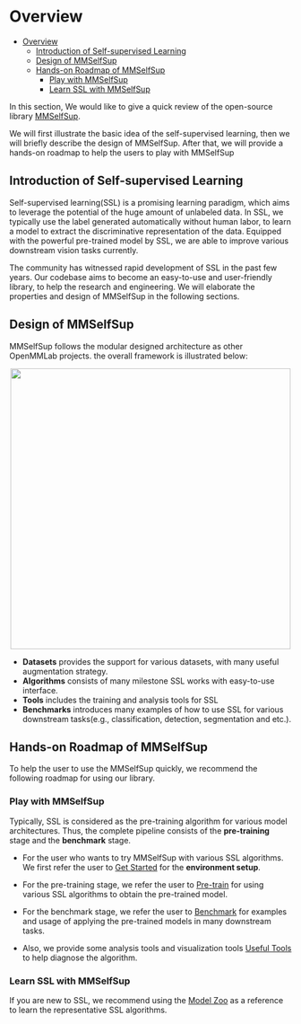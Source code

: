 # Overview

- [Overview](#overview)
  - [Introduction of Self-supervised Learning](#introduction-of-self-supervised-learning)
  - [Design of MMSelfSup](#design-of-mmselfsup)
  - [Hands-on Roadmap of MMSelfSup](#hands-on-roadmap-of-mmselfsup)
    - [Play with MMSelfSup](#play-with-mmselfsup)
    - [Learn SSL with MMSelfSup](#learn-ssl-with-mmselfsup)

In this section, We would like to give a quick review of the open-source library [MMSelfSup](https://github.com/open-mmlab/mmselfsup).

We will first illustrate the basic idea of the self-supervised learning, then we will briefly describe the design of MMSelfSup. After that, we will provide a hands-on roadmap to help the users to play with MMSelfSup

## Introduction of Self-supervised Learning

Self-supervised learning(SSL) is a promising learning paradigm, which aims to leverage the potential of the huge amount of unlabeled data. In SSL, we typically use the label generated automatically without human labor, to learn a model to extract the discriminative representation of the data. Equipped with the powerful pre-trained model by SSL, we are able to improve various downstream vision tasks currently.

The community has witnessed rapid development of SSL in the past few years. Our codebase aims to become an easy-to-use and user-friendly library, to help the research and engineering. We will elaborate the properties and design of MMSelfSup in the following sections.

## Design of MMSelfSup

MMSelfSup follows the modular designed architecture as other OpenMMLab projects. the overall framework is illustrated below:

<div align="center">
  <img src="https://user-images.githubusercontent.com/36138628/199443908-e7fd3670-108b-46eb-b200-d76f25e5621b.jpg" width="500"/>
</div>

- **Datasets** provides the support for various datasets, with many useful augmentation strategy.
- **Algorithms** consists of many milestone SSL works with easy-to-use interface.
- **Tools** includes the training and analysis tools for SSL
- **Benchmarks** introduces many examples of how to use SSL for various downstream tasks(e.g., classification, detection, segmentation and etc.).

## Hands-on Roadmap of MMSelfSup

To help the user to use the MMSelfSup quickly, we recommend the following roadmap for using our library.

### Play with MMSelfSup

Typically, SSL is considered as the pre-training algorithm for various model architectures. Thus, the complete pipeline consists of the **pre-training** stage and the **benchmark** stage.

- For the user who wants to try MMSelfSup with various SSL algorithms. We first refer the user to [Get Started](./get_started.md) for the **environment setup**.

- For the pre-training stage, we refer the user to [Pre-train](user_guides/3_pretrain.md) for using various SSL algorithms to obtain the pre-trained model.

- For the benchmark stage, we refer the user to [Benchmark](https://mmselfsup.readthedocs.io/en/latest/user_guides/#downstream-tasks) for examples and usage of applying the pre-trained models in many downstream tasks.

- Also, we provide some analysis tools and visualization tools [Useful Tools](https://mmselfsup.readthedocs.io/en/latest/user_guides/#useful-tools) to help  diagnose the algorithm.

### Learn SSL with MMSelfSup

If you are new to SSL, we recommend using the [Model Zoo](model_zoo.md) as a reference to learn the representative SSL algorithms.
